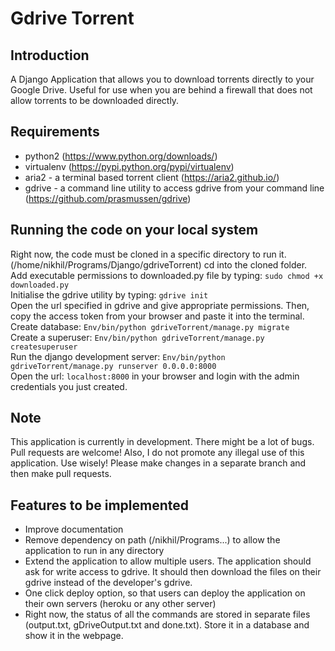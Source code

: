 # Gdrive Torrent

## Introduction
A Django Application that allows you to download torrents directly to your Google Drive. Useful for use when you are behind a firewall that does not allow torrents to be downloaded directly.

## Requirements
- python2 (https://www.python.org/downloads/)  
- virtualenv (https://pypi.python.org/pypi/virtualenv)
- aria2 - a terminal based torrent client (https://aria2.github.io/)
- gdrive - a command line utility to access gdrive from your command line (https://github.com/prasmussen/gdrive)

## Running the code on your local system
Right now, the code must be cloned in a specific directory to run it. (/home/nikhil/Programs/Django/gdriveTorrent)
cd into the cloned folder.  
Add executable permissions to downloaded.py file by typing: `sudo chmod +x downloaded.py`  
Initialise the gdrive utility by typing: `gdrive init`  
Open the url specified in gdrive and give appropriate permissions. Then, copy the access token from your browser and paste it into the terminal.  
Create database: `Env/bin/python gdriveTorrent/manage.py migrate`  
Create a superuser: `Env/bin/python gdriveTorrent/manage.py createsuperuser`  
Run the django development server: `Env/bin/python gdriveTorrent/manage.py runserver 0.0.0.0:8000`  
Open the url: `localhost:8000` in your browser and login with the admin credentials you just created.  

## Note
This application is currently in development. There might be a lot of bugs.
Pull requests are welcome!
Also, I do not promote any illegal use of this application. Use wisely!
Please make changes in a separate branch and then make pull requests.

## Features to be implemented
- Improve documentation
- Remove dependency on path (/nikhil/Programs...) to allow the application to run in any directory
- Extend the application to allow multiple users. The application should ask for write access to gdrive. It should then download the files on their gdrive instead of the developer's gdrive.
- One click deploy option, so that users can deploy the application on their own servers (heroku or any other server)
- Right now, the status of all the commands are stored in separate files (output.txt, gDriveOutput.txt and done.txt). Store it in a database and show it in the webpage.
